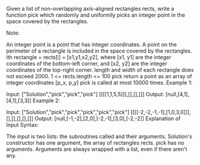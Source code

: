 Given a list of non-overlapping axis-aligned rectangles rects, write a function pick which randomly and uniformily picks an integer point in the space covered by the rectangles.

Note:

An integer point is a point that has integer coordinates. 
A point on the perimeter of a rectangle is included in the space covered by the rectangles. 
ith rectangle = rects[i] = [x1,y1,x2,y2], where [x1, y1] are the integer coordinates of the bottom-left corner, and [x2, y2] are the integer coordinates of the top-right corner.
length and width of each rectangle does not exceed 2000.
1 <= rects.length <= 100
pick return a point as an array of integer coordinates [p_x, p_y]
pick is called at most 10000 times.
Example 1:

Input: 
["Solution","pick","pick","pick"]
[[[[1,1,5,5]]],[],[],[]]
Output: 
[null,[4,1],[4,1],[3,3]]
Example 2:

Input: 
["Solution","pick","pick","pick","pick","pick"]
[[[[-2,-2,-1,-1],[1,0,3,0]]],[],[],[],[],[]]
Output: 
[null,[-1,-2],[2,0],[-2,-1],[3,0],[-2,-2]]
Explanation of Input Syntax:

The input is two lists: the subroutines called and their arguments. Solution's constructor has one argument, the array of rectangles rects. pick has no arguments. Arguments are always wrapped with a list, even if there aren't any.


